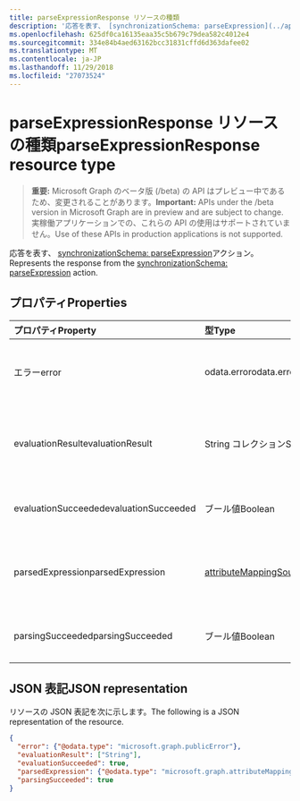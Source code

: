 ```yaml
---
title: parseExpressionResponse リソースの種類
description: '応答を表す、 [synchronizationSchema: parseExpression](../api/synchronization_synchronizationschema_parseexpression.md)アクション。'
ms.openlocfilehash: 625df0ca16135eaa35c5b679c79dea582c4012e4
ms.sourcegitcommit: 334e84b4aed63162bcc31831cffd6d363dafee02
ms.translationtype: MT
ms.contentlocale: ja-JP
ms.lasthandoff: 11/29/2018
ms.locfileid: "27073524"
---
```

# <a name="parseexpressionresponse-resource-type"></a><span data-ttu-id="4fb4e-103">parseExpressionResponse リソースの種類</span><span class="sxs-lookup"><span data-stu-id="4fb4e-103">parseExpressionResponse resource type</span></span>

> <span data-ttu-id="4fb4e-104">**重要:** Microsoft Graph のベータ版 (/beta) の API はプレビュー中であるため、変更されることがあります。</span><span class="sxs-lookup"><span data-stu-id="4fb4e-104">**Important:** APIs under the /beta version in Microsoft Graph are in preview and are subject to change.</span></span> <span data-ttu-id="4fb4e-105">実稼働アプリケーションでの、これらの API の使用はサポートされていません。</span><span class="sxs-lookup"><span data-stu-id="4fb4e-105">Use of these APIs in production applications is not supported.</span></span>

<span data-ttu-id="4fb4e-106">応答を表す、 [synchronizationSchema: parseExpression](../api/synchronization_synchronizationschema_parseexpression.md)アクション。</span><span class="sxs-lookup"><span data-stu-id="4fb4e-106">Represents the response from the [synchronizationSchema: parseExpression](../api/synchronization_synchronizationschema_parseexpression.md) action.</span></span>

## <a name="properties"></a><span data-ttu-id="4fb4e-107">プロパティ</span><span class="sxs-lookup"><span data-stu-id="4fb4e-107">Properties</span></span>
| <span data-ttu-id="4fb4e-108">プロパティ</span><span class="sxs-lookup"><span data-stu-id="4fb4e-108">Property</span></span>     | <span data-ttu-id="4fb4e-109">型</span><span class="sxs-lookup"><span data-stu-id="4fb4e-109">Type</span></span>   |<span data-ttu-id="4fb4e-110">説明</span><span class="sxs-lookup"><span data-stu-id="4fb4e-110">Description</span></span>|
|:---------------|:--------|:----------|
|<span data-ttu-id="4fb4e-111">エラー</span><span class="sxs-lookup"><span data-stu-id="4fb4e-111">error</span></span>|<span data-ttu-id="4fb4e-112">odata.error</span><span class="sxs-lookup"><span data-stu-id="4fb4e-112">odata.error</span></span>|<span data-ttu-id="4fb4e-113">エラーの詳細、式の評価でエラーが発生する場合。</span><span class="sxs-lookup"><span data-stu-id="4fb4e-113">Error details, if expression evaluation resulted in an error.</span></span>|
|<span data-ttu-id="4fb4e-114">evaluationResult</span><span class="sxs-lookup"><span data-stu-id="4fb4e-114">evaluationResult</span></span>|<span data-ttu-id="4fb4e-115">String コレクション</span><span class="sxs-lookup"><span data-stu-id="4fb4e-115">String collection</span></span>|<span data-ttu-id="4fb4e-116">式の評価によって生成された値のコレクションです。</span><span class="sxs-lookup"><span data-stu-id="4fb4e-116">A collection of values produced by the evaluation of the expression.</span></span>|
|<span data-ttu-id="4fb4e-117">evaluationSucceeded</span><span class="sxs-lookup"><span data-stu-id="4fb4e-117">evaluationSucceeded</span></span>|<span data-ttu-id="4fb4e-118">ブール値</span><span class="sxs-lookup"><span data-stu-id="4fb4e-118">Boolean</span></span>|<span data-ttu-id="4fb4e-119">`true`場合は、評価が正常に完了しました。</span><span class="sxs-lookup"><span data-stu-id="4fb4e-119">`true` if the evaluation was successful.</span></span>|
|<span data-ttu-id="4fb4e-120">parsedExpression</span><span class="sxs-lookup"><span data-stu-id="4fb4e-120">parsedExpression</span></span>|[<span data-ttu-id="4fb4e-121">attributeMappingSource</span><span class="sxs-lookup"><span data-stu-id="4fb4e-121">attributeMappingSource</span></span>](synchronization-attributemappingsource.md)|<span data-ttu-id="4fb4e-122">解析された式を表す[attributeMappingSource](synchronization-attributemappingsource.md)オブジェクト。</span><span class="sxs-lookup"><span data-stu-id="4fb4e-122">An [attributeMappingSource](synchronization-attributemappingsource.md) object representing the parsed expression.</span></span>|
|<span data-ttu-id="4fb4e-123">parsingSucceeded</span><span class="sxs-lookup"><span data-stu-id="4fb4e-123">parsingSucceeded</span></span>|<span data-ttu-id="4fb4e-124">ブール値</span><span class="sxs-lookup"><span data-stu-id="4fb4e-124">Boolean</span></span>|<span data-ttu-id="4fb4e-125">`true`場合は、式が正しく解析されました。</span><span class="sxs-lookup"><span data-stu-id="4fb4e-125">`true` if the expression was parsed successfully.</span></span>|

## <a name="json-representation"></a><span data-ttu-id="4fb4e-126">JSON 表記</span><span class="sxs-lookup"><span data-stu-id="4fb4e-126">JSON representation</span></span>

<span data-ttu-id="4fb4e-127">リソースの JSON 表記を次に示します。</span><span class="sxs-lookup"><span data-stu-id="4fb4e-127">The following is a JSON representation of the resource.</span></span>

<!-- {
  "blockType": "resource",
  "optionalProperties": [

  ],
  "@odata.type": "microsoft.graph.parseExpressionResponse"
}-->

```json
{
  "error": {"@odata.type": "microsoft.graph.publicError"},
  "evaluationResult": ["String"],
  "evaluationSucceeded": true,
  "parsedExpression": {"@odata.type": "microsoft.graph.attributeMappingSource"},
  "parsingSucceeded": true
}

```

<!-- uuid: 8fcb5dbc-d5aa-4681-8e31-b001d5168d79
2015-10-25 14:57:30 UTC -->
<!-- {
  "type": "#page.annotation",
  "description": "parseExpressionResponse resource",
  "keywords": "",
  "section": "documentation",
  "tocPath": ""
}-->